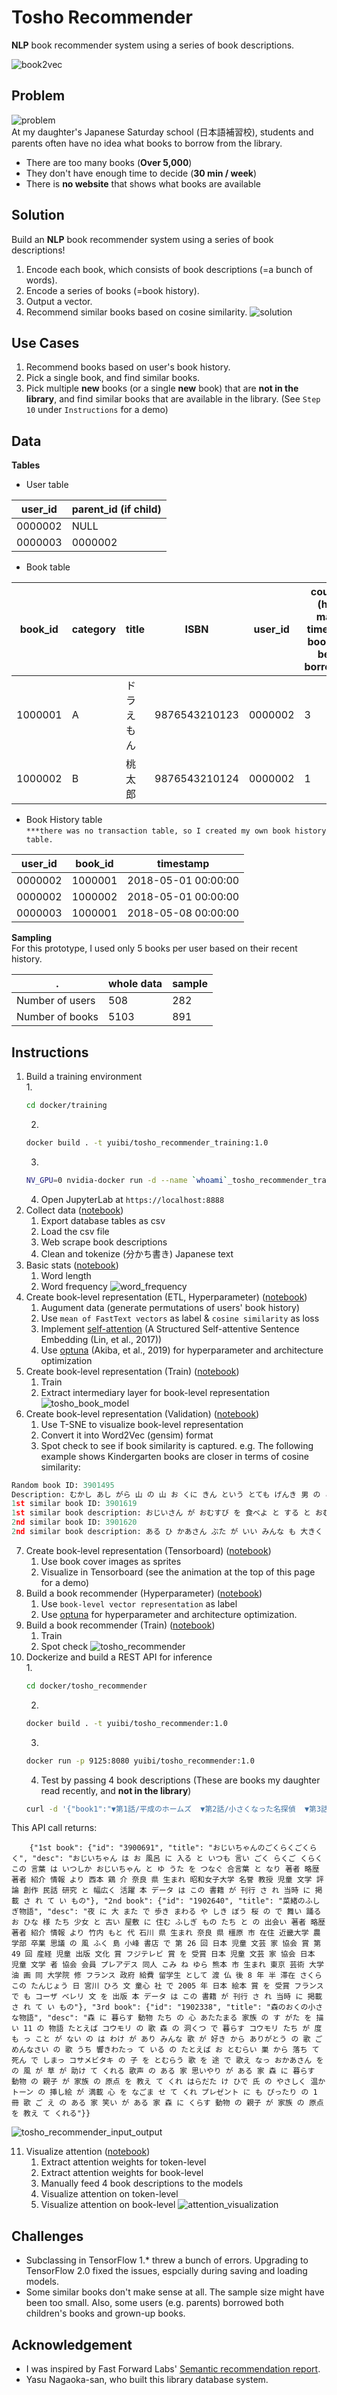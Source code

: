 Tosho Recommender
=====  
**NLP** book recommender system using a series of book descriptions.  

![book2vec](img/book2vec.gif)  

Problem
----  
![problem](img/problem.png)  
At my daughter's Japanese Saturday school (日本語補習校), students and parents often have no idea what books to borrow from the library.  
- There are too many books (**Over 5,000**)
- They don't have enough time to decide (**30 min / week**)
- There is **no website** that shows what books are available

Solution
----  
Build an **NLP** book recommender system using a series of book descriptions!  
1. Encode each book, which consists of book descriptions (=a bunch of words).  
2. Encode a series of books (=book history).  
3. Output a vector.
4. Recommend similar books based on cosine similarity.
![solution](img/solution.png)  

Use Cases
----  
1. Recommend books based on user's book history.
2. Pick a single book, and find similar books.
3. Pick multiple **new** books (or a single **new** book) that are **not in the library**, and find similar books that are available in the library. (See `Step 10` under `Instructions` for a demo)

Data
----  
**Tables**  
- User table

user_id | parent_id (if child)
--- | --- 
0000002 | NULL
0000003 | 0000002

- Book table

book_id | category | title | ISBN | user_id | counter (how many times the book has been borrowed)
--- | --- | --- | --- | --- | ---
1000001 | A | ドラえもん | 9876543210123 | 0000002 | 3
1000002 | B | 桃太郎 | 9876543210124 | 0000002 | 1


- Book History table  
`***there was no transaction table, so I created my own book history table.`

user_id | book_id | timestamp
--- | --- | ---
0000002 | 1000001 | 2018-05-01 00:00:00
0000002 | 1000002 | 2018-05-01 00:00:00
0000003 | 1000001 | 2018-05-08 00:00:00

**Sampling**  
For this prototype, I used only 5 books per user based on their recent history. 

. | whole data | sample 
--- | --- | ---
Number of users | 508 | 282
Number of books | 5103 | 891

Instructions
----  
1. Build a training environment   
    1.  
    ```bash
    cd docker/training
    ```  
    2.  
    ```bash
    docker build . -t yuibi/tosho_recommender_training:1.0
    ```  
    3.  
    ```bash
    NV_GPU=0 nvidia-docker run -d --name `whoami`_tosho_recommender_training --rm -p 8888:8888 -v ~:/workspace yuibi/tosho_recommender_training:1.0
    ```  
    4. Open JupyterLab at `https://localhost:8888`  
2. Collect data ([notebook](https://github.com/yuibi/tosho_recommender/blob/master/code/Tosho_Data_Collection.ipynb))
    1. Export database tables as csv
    2. Load the csv file
    3. Web scrape book descriptions
    4. Clean and tokenize (分かち書き) Japanese text
3. Basic stats ([notebook](https://github.com/yuibi/tosho_recommender/blob/master/code/Tosho_Word_Freq_Word_Cloud.ipynb))  
    1. Word length
    2. Word frequency
![word_frequency](img/word_frequency.png)  
4. Create book-level representation (ETL, Hyperparameter) ([notebook](https://github.com/yuibi/tosho_recommender/blob/master/code/Tosho_Book_Representation_ETL_Hyperparam_Architecture.ipynb))  
    1. Augument data (generate permutations of users' book history)
    2. Use `mean of FastText vectors` as label & `cosine similarity` as loss
    3. Implement [self-attention](https://github.com/yuibi/tosho_recommender/blob/master/code/model.py) (A Structured Self-attentive Sentence Embedding (Lin, et al., 2017)) 
    4. Use [optuna](https://github.com/pfnet/optuna) (Akiba, et al., 2019) for hyperparameter and architecture optimization
5. Create book-level representation (Train) ([notebook](https://github.com/yuibi/tosho_recommender/blob/master/code/Tosho_Book_Representation_Train.ipynb))  
    1. Train
    2. Extract intermediary layer for book-level representation
![tosho_book_model](img/tosho_book_model.png)   
6. Create book-level representation (Validation) ([notebook](https://github.com/yuibi/tosho_recommender/blob/master/code/Tosho_Book_Representation_Validation.ipynb)) 
    1. Use T-SNE to visualize book-level representation
    2. Convert it into Word2Vec (gensim) format
    3. Spot check to see if book similarity is captured. e.g. The following example shows Kindergarten books are closer in terms of cosine similarity:
```python
Random book ID: 3901495
Description: むかし あし がら 山 の 山 お くに きん という とても げんき 男 の こ が い きん は うまれ とき から ちか ら もち はじめて のめ いさ くえ ほん シリーズ 幼児 向け 厚紙 絵本
1st similar book ID: 3901619
1st similar book description: おじいさん が おむすび を 食べよ と する と おむすび は ころころ ころころ ころがっ て あな の へ す とんと おち て しまい はじめて のめ いさ くえ ほん シリーズ 幼児 向け 厚紙 絵本
2nd similar book ID: 3901620
2nd similar book description: ある ひ かあさん ぶた が いい みんな も 大きく なっ から ぶん で 家 を たて なさい はじめて のめ いさ くえ ほん シリーズ 幼児 向け 厚紙 絵本
```
7. Create book-level representation (Tensorboard) ([notebook](https://github.com/yuibi/tosho_recommender/blob/master/code/Tosho_Book_Representation_Tensorboard.ipynb)) 
    1. Use book cover images as sprites
    2. Visualize in Tensorboard (see the animation at the top of this page for a demo)  
8. Build a book recommender (Hyperparameter) ([notebook](https://github.com/yuibi/tosho_recommender/blob/master/code/Tosho_Recommender_Hyperparam_Architecture.ipynb))  
    1. Use `book-level vector representation` as label
    2. Use [optuna](https://github.com/pfnet/optuna) for hyperparameter and architecture optimization.
9. Build a book recommender (Train) ([notebook](https://github.com/yuibi/tosho_recommender/blob/master/code/Tosho_Recommender_Train.ipynb))  
    1. Train
    2. Spot check
![tosho_recommender](img/tosho_recommender.png)   
10. Dockerize and build a REST API for inference   
    1.  
    ```bash
    cd docker/tosho_recommender
    ```  
    2.  
    ```bash
    docker build . -t yuibi/tosho_recommender:1.0
    ```  
    3.  
    ```bash
    docker run -p 9125:8080 yuibi/tosho_recommender:1.0
    ```  
    4. Test by passing 4 book descriptions (These are books my daughter read recently, and **not in the library**)  
    ```bash
    curl -d '{"book1":"▼第1話/平成のホームズ  ▼第2話/小さくなった名探偵  ▼第3話/ 仲間はずれの名探偵  ▼第4話/6本目の煙突  ▼第5話/もう一人の犯人  ▼第6話/迷探偵を名探偵に  ▼第7話/血ぬられたアイドル  ▼第8話/あなたに似た人  ▼第9話/不幸な誤解",  "book2":" はたして 今回の かいとうUの ねらいは…!?  おしりたんていの事務所に、とつぜんあらわれた  なぞのいらいにん。だが、そのしょうたいをたちどころに  見抜いたわれらがおしりたんてい。なぞの依頼人が  持ち込んだのは、なんとかいとうUからの予告状だった!  いにしえからの、けっこんの儀式にかくされたお宝を  かいとうUからまもるため、今回もおしりたんていの  名推理が冴えわたる。  迷路や、絵探しなど、  おしりたんていといっしょに謎を解きながら、  真実にせまる、本格的推理読み物シリーズです。  今回も、「かいとうと ねらわれた  はなよめ」  「おりの なかの けいかく」の2話収録。  何度読んでも発見がある  推理小説の入り口にも最適な  知的好奇心をくすぐる1冊です。",  "book3":"怖いけどおもしろい、「図鑑」という名の童話、「おばけずかん」シリーズ最新刊。  「ひょうほんがいこつ」「おんがくしつのベートーベン」「トイレのはなこさん」などなど、毎日通っている学校にもこわ~いおばけはいっぱいいるけど、このお話を読めば、だいじょうぶ!  昔から知られているおばけがいっぱい登場する、「図鑑」という名前の童話「おばけずかん」シリーズの新刊です。  それぞれのおばけが、どんなふうに怖いのか。そうならないためには、どうしたらだいじょうぶなのかを、ユーモラスな短いお話仕立てで紹介しています。  登場するおばけはちょっと怖いけど 、ちゃんと対応してあげると、意外になさけなくて、かわいいところもあったりします。  怖くて、笑えて、最後はホッとできる。「こわいけど、おもしろい」、新しいおばけの童話シリ ーズ第4弾です。  読者に身近な小学校を舞台に、『トイレのはなこさん』のような新しいおばけや、オリジナルのおばけ『れんぞくこうちょうせんせい』も登場。シリーズの新しい展開を見せる一冊です。  ●この本に登場するおばけ  ひょうほんがいこつ  おんがくしつの ベートーベン  トイレの はなこさん  こうていの にのみやきんじろう  ゆうれいアナウンサー  れ んぞくこうちょうせんせい  みつめの 六ねんせい  まよなかの まぼろしうんどうかい  ※漢字は使用しません",  "book4":"カービィは、リック&カイン&クーと虹の島々を救う大冒険に出 発!  カービィの友だち、リック&カイン&クーがやってきた!  三人が住む虹の島々に雨が降らなくなり、困っているらしい。  カービィはメタナイトやデデデ大王と虹の島々へ!!  原因を 知る女の子・ピリカと出会い  雲の上に向かうと、そこにいたのは  カービィとも仲良しな友だちの、グーイだった。  なぜか、グーイはカービィたちに襲いかかってきて!?  いったい、 何が起こったのか……?  事件の解決に、カービィがいどむ!!"}' -H 'Content-Type: application/json' http://localhost:9125
    ```  
    
This API call returns:  
    
``` 
    {"1st book": {"id": "3900691", "title": "おじいちゃんのごくらくごくらく", "desc": "おじいちゃん は お 風呂 に 入る と いつも 言い ごく らくご くらく この 言葉 は いつしか おじいちゃん と ゆ うた を つなぐ 合言葉 と なり 著者 略歴 著者 紹介 情報 より 西本 鶏 介 奈良 県 生まれ 昭和女子大学 名誉 教授 児童 文学 評論 創作 民話 研究 と 幅広く 活躍 本 データ は この 書籍 が 刊行 さ れ 当時 に 掲載 さ れ て い もの"}, "2nd book": {"id": "1902640", "title": "菜緒のふしぎ物語", "desc": "夜 に 大 また で 歩き まわる や しき ぼう 桜 の で 舞い 踊る お ひな 様 たち 少女 と 古い 屋敷 に 住む ふしぎ もの たち と の 出会い 著者 略歴 著者 紹介 情報 より 竹内 もと 代 石川 県 生まれ 奈良 県 橿原 市 在住 近畿大学 農学部 卒業 思議 の 風 ふく 島 小峰 書店 で 第 26 回 日本 児童 文芸 家 協会 賞 第 49 回 産経 児童 出版 文化 賞 フジテレビ 賞 を 受賞 日本 児童 文芸 家 協会 日本 児童 文学 者 協会 会員 プレアデス 同人 こみ ね ゆら 熊本 市 生まれ 東京 芸術 大学 油 画 同 大学院 修 フランス 政府 給費 留学生 として 渡 仏 後 8 年 半 滞在 さくら この たんじょう 日 宮川 ひろ 文 童心 社 で 2005 年 日本 絵本 賞 を 受賞 フランス で も コーザ ベレリ 文 を 出版 本 データ は この 書籍 が 刊行 さ れ 当時 に 掲載 さ れ て い もの"}, "3rd book": {"id": "1902338", "title": "森のおくの小さな物語", "desc": "森 に 暮らす 動物 たち の 心 あたたまる 家族 の す がた を 描い 11 の 物語 たとえば コウモリ の 歌 森 の 洞くつ で 暮らす コウモリ たち が 度 も っ こと が ない の は わけ が あり みんな 歌 が 好き から ありがとう の 歌 ごめんなさい の 歌 うち 響きわたっ て いる の たとえば お とむらい 巣 から 落ち て 死ん で しまっ コサメビタキ の 子 を とむらう 歌 を 途 で 歌え なっ おかあさん を の 風 が 草 が 助け て くれる 歌声 の ある 家 思いやり が ある 家 森 に 暮らす 動物 の 親子 が 家族 の 原点 を 教え て くれ はらだた け ひで 氏 の やさしく 温か トーン の 挿し絵 が 満載 心 を なごま せ て くれ プレゼント に も ぴったり の 1 冊 歌 ご え の ある 家 笑い が ある 家 森 に くらす 動物 の 親子 が 家族 の 原点 を 教え て くれる"}}
```  
    
![tosho_recommender_input_output](img/solution.png)
    
11. Visualize attention ([notebook](https://github.com/yuibi/tosho_recommender/blob/master/code/Tosho_Recommender_Attention_Visualization.ipynb))  
    1. Extract attention weights for token-level
    2. Extract attention weights for book-level
    3. Manually feed 4 book descriptions to the models
    4. Visualize attention on token-level
    5. Visualize attention on book-level
![attention_visualization](img/attention_visualization.png) 

Challenges
----  
- Subclassing in TensorFlow 1.* threw a bunch of errors. Upgrading to TensorFlow 2.0 fixed the issues, espcially during saving and loading models.
- Some similar books don't make sense at all. The sample size might have been too small. Also, some users (e.g. parents) borrowed both children's books and grown-up books.

Acknowledgement
----  
- I was inspired by Fast Forward Labs' [Semantic recommendation report](https://www.cloudera.com/products/fast-forward-labs-research/fast-forward-labs-research-reports.html).
- Yasu Nagaoka-san, who built this library database system.  
